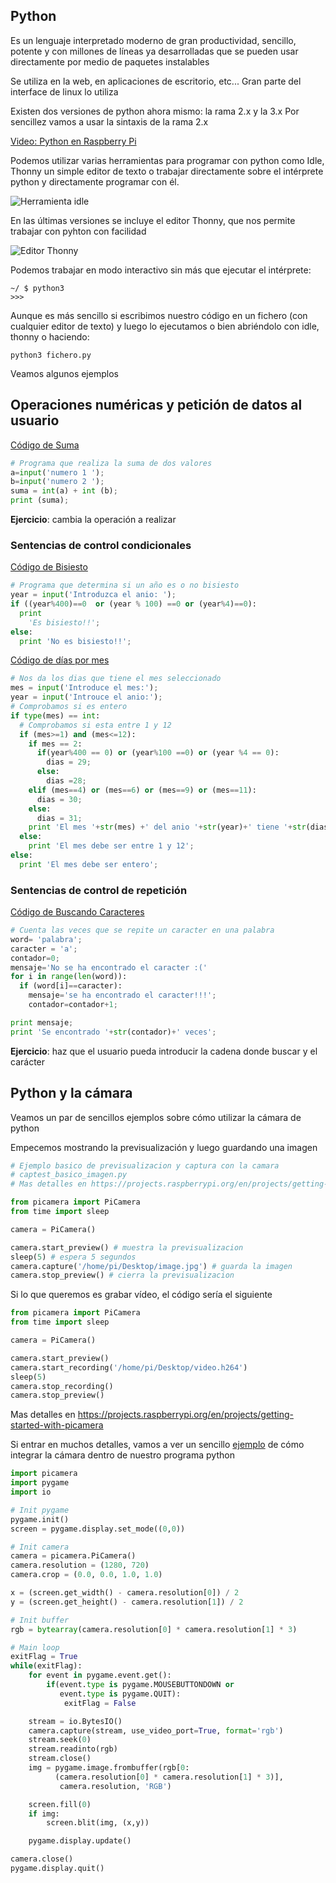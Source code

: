 ## Python

Es un lenguaje interpretado moderno de gran productividad, sencillo, potente y con millones de líneas ya desarrolladas que se pueden usar directamente por medio de paquetes instalables

Se utiliza en la web, en aplicaciones de escritorio, etc... Gran parte del interface de linux lo utiliza

Existen dos versiones de python ahora mismo: la rama 2.x y la 3.x
Por sencillez vamos a usar la sintaxis de la rama 2.x

[Video: Python en Raspberry Pi](https://youtu.be/Yy2oad1Xnoo)

Podemos utilizar varias herramientas para programar con python como Idle, Thonny un simple editor de texto o trabajar directamente sobre el intérprete python y directamente programar con él.

![Herramienta idle](./images/idle.png)

En las últimas versiones se incluye el editor Thonny, que nos permite trabajar con pyhton con facilidad

![Editor Thonny](./images/Thonny.png)

Podemos trabajar en modo interactivo sin más que ejecutar el intérprete:

```
~/ $ python3
>>>

```

Aunque es más sencillo si escribimos nuestro código en un fichero (con cualquier editor de texto) y luego lo ejecutamos o bien abriéndolo con idle, thonny o haciendo:

```
python3 fichero.py
```


Veamos algunos ejemplos

## Operaciones numéricas y petición de datos al usuario

[Código de Suma](https://github.com/javacasm/RaspberryOnline/blob/master/codigo/suma.py)

```python
# Programa que realiza la suma de dos valores
a=input('numero 1 ');
b=input('numero 2 ');
suma = int(a) + int (b);
print (suma);
```

**Ejercicio**: cambia la operación a realizar

### Sentencias de control condicionales

[Código de Bisiesto](https://github.com/javacasm/RaspberryOnline/blob/master/codigo/bisiesto.py)

```python
# Programa que determina si un año es o no bisiesto
year = input('Introduzca el anio: ');
if ((year%400)==0  or (year % 100) ==0 or (year%4)==0):
  print
	'Es bisiesto!!';
else:
  print 'No es bisiesto!!';
```

[Código de días por mes](https://github.com/javacasm/RaspberryOnline/blob/master/codigo/diasMes.py)

```python
# Nos da los dias que tiene el mes seleccionado
mes = input('Introduce el mes:');
year = input('Introuce el anio:');
# Comprobamos si es entero
if type(mes) == int:
  # Comprobamos si esta entre 1 y 12
  if (mes>=1) and (mes<=12):
    if mes == 2:
      if(year%400 == 0) or (year%100 ==0) or (year %4 == 0):
        dias = 29;
      else:
        dias =28;
    elif (mes==4) or (mes==6) or (mes==9) or (mes==11):
      dias = 30;
    else:
      dias = 31;
    print 'El mes '+str(mes) +' del anio '+str(year)+' tiene '+str(dias)+ ' dias';
  else:
    print 'El mes debe ser entre 1 y 12';
else:
  print 'El mes debe ser entero';
```

### Sentencias de control de repetición

[Código de Buscando Caracteres](https://github.com/javacasm/RaspberryOnline/blob/master/codigo/buscaCaracter.py)

```python
# Cuenta las veces que se repite un caracter en una palabra
word= 'palabra';
caracter = 'a';
contador=0;
mensaje='No se ha encontrado el caracter :('
for i in range(len(word)):
  if (word[i]==caracter):
    mensaje='se ha encontrado el caracter!!!';
    contador=contador+1;

print mensaje;
print 'Se encontrado '+str(contador)+' veces';
```

**Ejercicio**: haz que el usuario pueda introducir la cadena donde buscar y el carácter

## Python y la cámara

Veamos un par de sencillos ejemplos sobre cómo utilizar la cámara de python

Empecemos mostrando la previsualización y luego guardando una imagen

```python
# Ejemplo basico de previsualizacion y captura con la camara
# captest_basico_imagen.py
# Mas detalles en https://projects.raspberrypi.org/en/projects/getting-started-with-picamera

from picamera import PiCamera
from time import sleep

camera = PiCamera()

camera.start_preview() # muestra la previsualizacion
sleep(5) # espera 5 segundos
camera.capture('/home/pi/Desktop/image.jpg') # guarda la imagen
camera.stop_preview() # cierra la previsualizacion
```

Si lo que queremos es grabar vídeo, el código sería el siguiente
```python
from picamera import PiCamera
from time import sleep

camera = PiCamera()

camera.start_preview()
camera.start_recording('/home/pi/Desktop/video.h264')
sleep(5)
camera.stop_recording()
camera.stop_preview()
```
Mas detalles en https://projects.raspberrypi.org/en/projects/getting-started-with-picamera

Si entrar en muchos detalles, vamos a ver un sencillo [ejemplo](https://github.com/javacasm/RaspberryOnline/blob/master/codigo/T5_camara.py) de cómo integrar la cámara dentro de nuestro programa python

```python
import picamera
import pygame
import io

# Init pygame 
pygame.init()
screen = pygame.display.set_mode((0,0))

# Init camera
camera = picamera.PiCamera()
camera.resolution = (1280, 720)
camera.crop = (0.0, 0.0, 1.0, 1.0)

x = (screen.get_width() - camera.resolution[0]) / 2
y = (screen.get_height() - camera.resolution[1]) / 2

# Init buffer
rgb = bytearray(camera.resolution[0] * camera.resolution[1] * 3)

# Main loop
exitFlag = True
while(exitFlag):
	for event in pygame.event.get():
		if(event.type is pygame.MOUSEBUTTONDOWN or 
		   event.type is pygame.QUIT):
		    exitFlag = False

	stream = io.BytesIO()
	camera.capture(stream, use_video_port=True, format='rgb')
	stream.seek(0)
	stream.readinto(rgb)
	stream.close()
	img = pygame.image.frombuffer(rgb[0:
		  (camera.resolution[0] * camera.resolution[1] * 3)],
		   camera.resolution, 'RGB')

	screen.fill(0)
	if img:
		screen.blit(img, (x,y))

	pygame.display.update()

camera.close()
pygame.display.quit()
```

